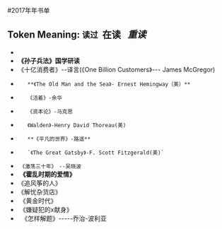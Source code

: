 #2017年年书单

## Token Meaning: `读过`  **在读**   *重读*

* 
* **《孙子兵法》国学研读**
* 《十亿消费者》--译言(《One Billion Customers》--- James McGregor)
*        **《The Old Man and the Sea》- Ernest Hemingway（美）**
*        《活着》-余华
*        《资本论》-马克思
*        《Walden》-Henry David Thoreau(美)
*        **《平凡的世界》-路遥**
*        `《The Great Gatsby》-F. Scott Fitzgerald(美)`
*  `《激荡三十年》　--吴晓波`
*  **《霍乱时期的爱情》**
* 《追风筝的人》
* 《解忧杂货店》
*  《黄金时代》
*  《嫌疑犯的x献身》
*   《怎样解题》-----乔治-波利亚

